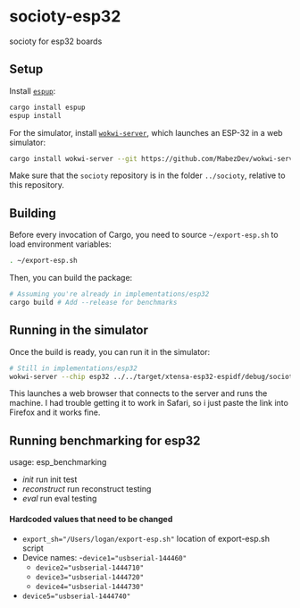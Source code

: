 # socioty-esp32
socioty for esp32 boards


## Setup

Install [`espup`](https://esp-rs.github.io/book/installation/installation.html#espup):

```sh
cargo install espup
espup install
```

For the simulator, install [`wokwi-server`](https://github.com/MabezDev/wokwi-server), which launches an ESP-32 in a web simulator:

```sh
cargo install wokwi-server --git https://github.com/MabezDev/wokwi-server --locked
```

Make sure that the `socioty` repository is in the folder `../socioty`, relative to this repository.

## Building

Before every invocation of Cargo, you need to source `~/export-esp.sh` to load environment variables:

```sh
. ~/export-esp.sh
```

Then, you can build the package:

```sh
# Assuming you're already in implementations/esp32
cargo build # Add --release for benchmarks
```

## Running in the simulator

Once the build is ready, you can run it in the simulator:

```sh
# Still in implementations/esp32
wokwi-server --chip esp32 ../../target/xtensa-esp32-espidf/debug/socioty_esp32_eval # or whatever you're testing
```

This launches a web browser that connects to the server and runs the machine. I had trouble getting it to work in Safari, so i just paste the link into Firefox and it works fine.

## Running benchmarking for esp32
usage: esp_benchmarking <logfile directory> <init> <reconstruct> <eval>
- *init* run init test
- *reconstruct* run reconstruct testing
- *eval* run eval testing

#### Hardcoded values that need to be changed
- ```export_sh="/Users/logan/export-esp.sh"``` location of export-esp.sh script
- Device names:
    -```device1="usbserial-144460"``` 
    - ```device2="usbserial-1444710"```
    - ```device3="usbserial-1444720"```
    - ```device4="usbserial-1444730"```
- ```device5="usbserial-1444740"```
